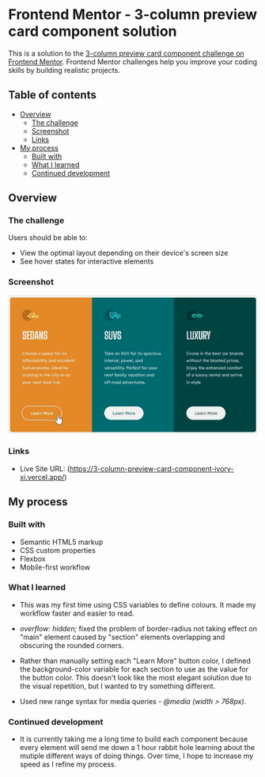 # Frontend Mentor - 3-column preview card component solution

This is a solution to the [3-column preview card component challenge on Frontend Mentor](https://www.frontendmentor.io/challenges/3column-preview-card-component-pH92eAR2-). Frontend Mentor challenges help you improve your coding skills by building realistic projects. 

## Table of contents

- [Overview](#overview)
  - [The challenge](#the-challenge)
  - [Screenshot](#screenshot)
  - [Links](#links)
- [My process](#my-process)
  - [Built with](#built-with)
  - [What I learned](#what-i-learned)
  - [Continued development](#continued-development)

## Overview

### The challenge

Users should be able to:

- View the optimal layout depending on their device's screen size
- See hover states for interactive elements

### Screenshot

![](./images/screenshot-desktop.jpg)

### Links

- Live Site URL: (https://3-column-preview-card-component-ivory-xi.vercel.app/)

## My process

### Built with

- Semantic HTML5 markup
- CSS custom properties
- Flexbox
- Mobile-first workflow

### What I learned

- This was my first time using CSS variables to define colours. It made my workflow faster and easier to read.

- *overflow: hidden;* fixed the problem of border-radius not taking effect on "main" element caused by "section" elements overlapping and obscuring the rounded corners.

- Rather than manually setting each "Learn More" button color, I defined the background-color variable for each section to use as the value for the button color. This doesn't look like the most elegant solution due to the visual repetition, but I wanted to try something different.

- Used new range syntax for media queries - *@media (width > 768px)*.

### Continued development

- It is currently taking me a long time to build each component because every element will send me down a 1 hour rabbit hole learning about the mutiple different ways of doing things. Over time, I hope to increase my speed as I refine my process.